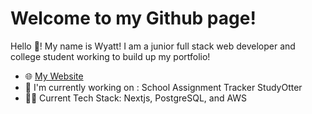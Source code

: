 # Welcome to my Github page!

Hello 👋! My name is Wyatt! I am a junior full stack web developer and college student working to build up my portfolio!

- 🌐 <a href="https://www.awhaston.dev" target="_blank">My Website</a>
- 🚧 I'm currently working on : School Assignment Tracker StudyOtter
- 🧑‍💻 Current Tech Stack: Nextjs, PostgreSQL, and AWS
